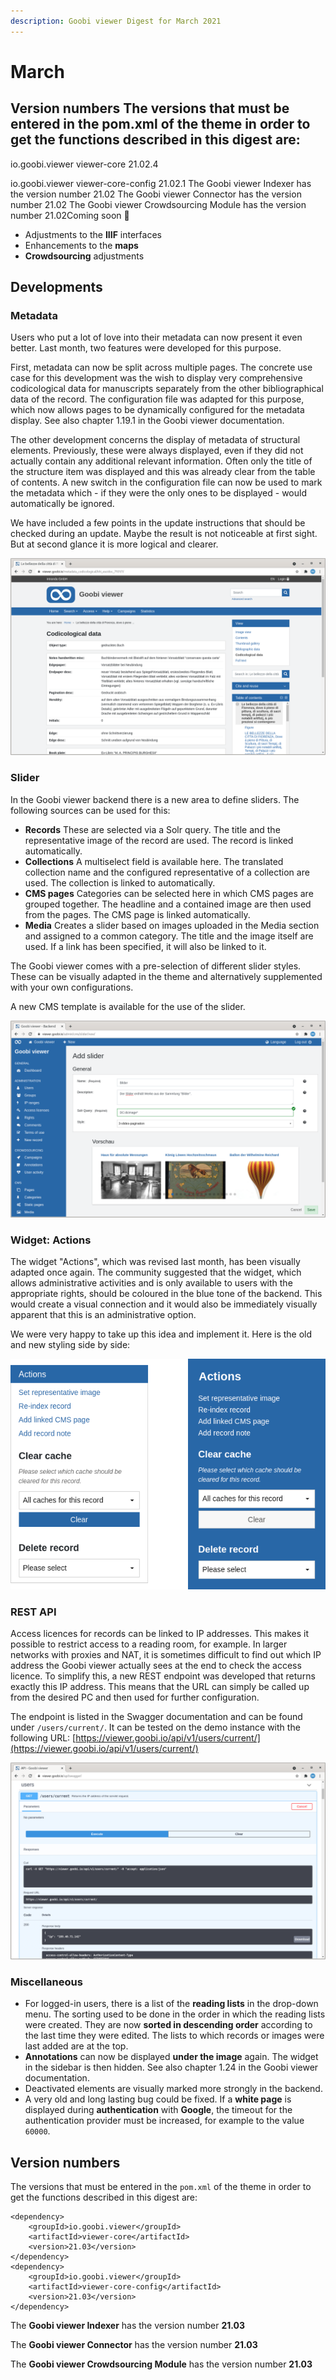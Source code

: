 ```yaml
---
description: Goobi viewer Digest for March 2021
---
```


# March

## Version numbers The versions that must be entered in the pom.xml of the theme in order to get the functions described in this digest are:

 io.goobi.viewer viewer-core 21.02.4

 io.goobi.viewer viewer-core-config 21.02.1 The Goobi viewer Indexer has the version number 21.02 The Goobi viewer Connector has the version number 21.02 The Goobi viewer Crowdsourcing Module has the version number 21.02Coming soon 🚀 

* Adjustments to the **IIIF** interfaces
* Enhancements to the **maps**
* **Crowdsourcing** adjustments

## Developments

### Metadata 

Users who put a lot of love into their metadata can now present it even better. Last month, two features were developed for this purpose. 

First, metadata can now be split across multiple pages. The concrete use case for this development was the wish to display very comprehensive codicological data for manuscripts separately from the other bibliographical data of the record. The configuration file was adapted for this purpose, which now allows pages to be dynamically configured for the metadata display. See also chapter 1.19.1 in the Goobi viewer documentation. 

The other development concerns the display of metadata of structural elements. Previously, these were always displayed, even if they did not actually contain any additional relevant information. Often only the title of the structure item was displayed and this was already clear from the table of contents. A new switch in the configuration file can now be used to mark the metadata which - if they were the only ones to be displayed - would automatically be ignored.

We have included a few points in the update instructions that should be checked during an update. Maybe the result is not noticeable at first sight. But at second glance it is more logical and clearer.

![A second page with its own metadata and separate URL](../.gitbook/assets/2021-3_en_kodikologische_daten.png)

### Slider

In the Goobi viewer backend there is a new area to define sliders. The following sources can be used for this: 

* **Records** These are selected via a Solr query. The title and the representative image of the record are used. The record is linked automatically. 
* **Collections** A multiselect field is available here. The translated collection name and the configured representative of a collection are used. The collection is linked to automatically. 
* **CMS pages** Categories can be selected here in which CMS pages are grouped together. The headline and a contained image are then used from the pages. The CMS page is linked automatically.
* **Media** Creates a slider based on images uploaded in the Media section and assigned to a common category. The title and the image itself are used. If a link has been specified, it will also be linked to it. 

The Goobi viewer comes with a pre-selection of different slider styles. These can be visually adapted in the theme and alternatively supplemented with your own configurations. 

A new CMS template is available for the use of the slider.

![Example of a slider configuration in the backend](../.gitbook/assets/2021-03_en_slider-backend.png)

### Widget: Actions

The widget "Actions", which was revised last month, has been visually adapted once again. The community suggested that the widget, which allows administrative activities and is only available to users with the appropriate rights, should be coloured in the blue tone of the backend. This would create a visual connection and it would also be immediately visually apparent that this is an administrative option. 

We were very happy to take up this idea and implement it. Here is the old and new styling side by side:

![On the left the old, and on the right the new styling](../.gitbook/assets/2021-03_en_aktionen_vergleich.png)

### REST API

Access licences for records can be linked to IP addresses. This makes it possible to restrict access to a reading room, for example. In larger networks with proxies and NAT, it is sometimes difficult to find out which IP address the Goobi viewer actually sees at the end to check the access licence. To simplify this, a new REST endpoint was developed that returns exactly this IP address. This means that the URL can simply be called up from the desired PC and then used for further configuration. 

The endpoint is listed in the Swagger documentation and can be found under `/users/current/`. It can be tested on the demo instance with the following URL: [https://viewer.goobi.io/api/v1/users/current/](https://viewer.goobi.io/api/v1/users/current/)

![Swagger documentation on the new endpoint](../.gitbook/assets/21-03_swagger.png)

### Miscellaneous

* For logged-in users, there is a list of the **reading lists** in the drop-down menu. The sorting used to be done in the order in which the reading lists were created. They are now **sorted in descending order** according to the last time they were edited. The lists to which records or images were last added are at the top. 
* **Annotations** can now be displayed **under the image** again. The widget in the sidebar is then hidden. See also chapter 1.24 in the Goobi viewer documentation. 
* Deactivated elements are visually marked more strongly in the backend. 
* A very old and long lasting bug could be fixed. If a **white page** is displayed during **authentication** with **Google**, the timeout for the authentication provider must be increased, for example to the value `60000`.

## Version numbers 

The versions that must be entered in the `pom.xml` of the theme in order to get the functions described in this digest are:

```markup
<dependency>
    <groupId>io.goobi.viewer</groupId>
    <artifactId>viewer-core</artifactId>
    <version>21.03</version>
</dependency>
<dependency>
    <groupId>io.goobi.viewer</groupId>
    <artifactId>viewer-core-config</artifactId>
    <version>21.03</version>
</dependency>
```

The **Goobi viewer Indexer** has the version number **21.03**

The **Goobi viewer Connector** has the version number **21.03**

The **Goobi viewer Crowdsourcing Module** has the version number **21.03**

